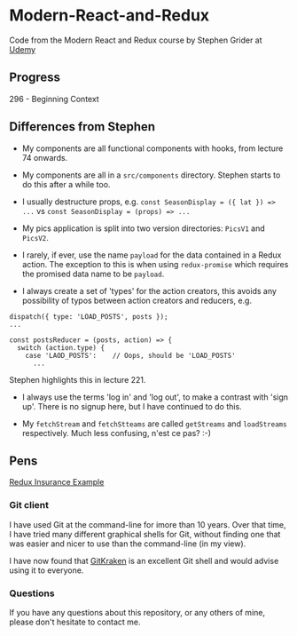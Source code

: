 # Modern-React-and-Redux

Code from the Modern React and Redux course by Stephen Grider at
[Udemy](https://www.udemy.com/course/react-redux)

## Progress

  296 - Beginning Context

## Differences from Stephen

* My components are all functional components with hooks, from lecture 74 onwards.

* My components are all in a `src/components` directory. Stephen starts to do this after a while too.

* I usually destructure props, e.g. `const SeasonDisplay = ({ lat }) => ...`
  vs `const SeasonDisplay = (props) => ...`

* My pics application is split into two version directories: `PicsV1` and `PicsV2`.

* I rarely, if ever, use the name `payload` for the data contained in a Redux action.
  The exception to this is when using `redux-promise` which requires the promised data
  name to be `payload`.

* I always create a set of 'types' for the action creators, this avoids any possibility of 
  typos between action creators and reducers, e.g.

``` 
dispatch({ type: 'LOAD_POSTS', posts });
...

const postsReducer = (posts, action) => {
  switch (action.type) {
    case 'LAOD_POSTS':    // Oops, should be 'LOAD_POSTS'
      ...
```
  Stephen highlights this in lecture 221.

* I always use the terms 'log in' and 'log out', to make a contrast with 'sign up'.
  There is no signup here, but I have continued to do this.

* My `fetchStream` and `fetchStteams` are called `getStreams` and `loadStreams` respectively.
  Much less confusing, n'est ce pas? :-)

## Pens

[Redux Insurance Example](https://codepen.io/juliannicholls/pen/dyyjVyJ)

### Git client

I have used Git at the command-line for imore than 10 years. Over that time, I have tried
many different graphical shells for Git, without finding one that was easier
and nicer to use than the command-line (in my view).

I have now found that [GitKraken](https://www.gitkraken.com) is an excellent
Git shell and would advise using it to everyone.

### Questions

If you have any questions about this repository, or any others of mine, please
don't hesitate to contact me.
